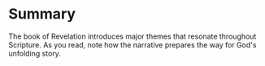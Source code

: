 # Summary

The book of Revelation introduces major themes that resonate throughout Scripture. As you read, note how the narrative prepares the way for God's unfolding story.

